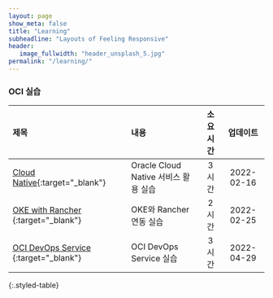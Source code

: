 ```yaml
---
layout: page
show_meta: false
title: "Learning"
subheadline: "Layouts of Feeling Responsive"
header:
   image_fullwidth: "header_unsplash_5.jpg"
permalink: "/learning/"
---
```


### OCI 실습

| 제목 | 내용 | 소요시간 | 업데이트 |
|:--------|:--------|:--------:|:--------:|
| [Cloud Native](https://mangdan.github.io/learning-library/oci-library/intro-cloud-native/livelabs/index.html){:target="_blank"} | Oracle Cloud Native 서비스 활용 실습 | 3 시간 | 2022-02-16 |
| [OKE with Rancher ](https://mangdan.github.io/learning-library/oci-library/oke-with-rancher/livelabs/index.html){:target="_blank"} | OKE와 Rancher 연동 실습 | 2 시간 | 2022-02-25 |
| [OCI DevOps Service ](https://yhcho87.github.io/learning-library/oci-library/oci-devops-chargEV/index.html){:target="_blank"} | OCI DevOps Service 실습 | 3 시간 | 2022-04-29 |
{:.styled-table}
